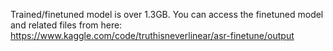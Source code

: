 Trained/finetuned model is over 1.3GB. 
You can access the finetuned model and related files from here: https://www.kaggle.com/code/truthisneverlinear/asr-finetune/output